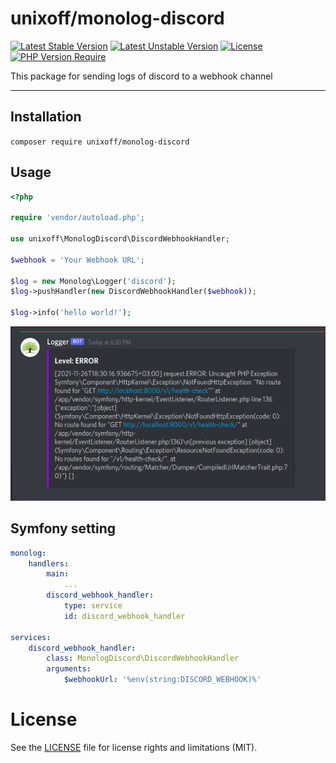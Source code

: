 # unixoff/monolog-discord
[![Latest Stable Version](http://poser.pugx.org/unixoff/monolog-discord/v)](https://packagist.org/packages/unixoff/monolog-discord) 
[![Latest Unstable Version](http://poser.pugx.org/unixoff/monolog-discord/v/unstable)](https://packagist.org/packages/unixoff/monolog-discord) 
[![License](http://poser.pugx.org/unixoff/monolog-discord/license)](https://packagist.org/packages/unixoff/monolog-discord) 
[![PHP Version Require](http://poser.pugx.org/unixoff/monolog-discord/require/php)](https://packagist.org/packages/unixoff/monolog-discord)

This package for sending logs of discord to a webhook channel

-------------------------------------------------
## Installation
`composer require unixoff/monolog-discord`

## Usage
```php
<?php

require 'vendor/autoload.php';

use unixoff\MonologDiscord\DiscordWebhookHandler;

$webhook = 'Your Webhook URL';

$log = new Monolog\Logger('discord');
$log->pushHandler(new DiscordWebhookHandler($webhook));

$log->info('hello world!');
```

![Sample image](sample.png)

## Symfony setting
```yaml
monolog:
    handlers:
        main:
            ...
        discord_webhook_handler:
            type: service
            id: discord_webhook_handler

services:
    discord_webhook_handler:
        class: MonologDiscord\DiscordWebhookHandler
        arguments:
            $webhookUrl: '%env(string:DISCORD_WEBHOOK)%'
```

# License
See the [LICENSE](LICENSE.md) file for license rights and limitations (MIT).